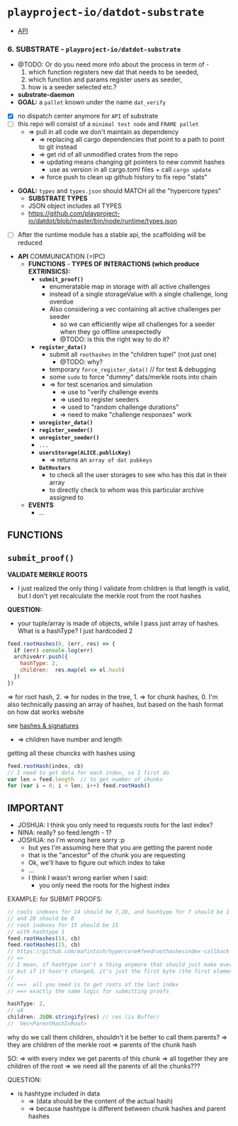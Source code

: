 # `playproject-io/datdot-substrate`
* [API](https://github.com/playproject-io/datdot-substrate/blob/master/bin/node/runtime/src/dat_verify.rs)

### 6. SUBSTRATE - `playproject-io/datdot-substrate`
* @TODO: Or do you need more info about the process in term of -
  1. which function registers new dat that needs to be seeded,
  2. which function and params register users as seeder,
  3. how is a seeder selected etc.?
* **substrate-daemon**
* **GOAL:** a `pallet` known under the name `dat_verify`
* [x] no dispatch center anymore for `API` of substrate
* [ ] this repo will consist of a `minimal test node` and `FRAME pallet`
  * => pull in all code we don't maintain as dependency
    * => replacing all cargo dependencies that point to a path to point to git instead
    * => get rid of all unmodified crates from the repo
    * => updating means changing git pointers to new commit hashes
      * use as version in all cargo.toml files + call `cargo update`
    * => force push to clean up github history to fix repo "stats"
* **GOAL:** `types` and `types.json` should MATCH all the "hypercore types"
  * **SUBSTRATE TYPES**
  * JSON object includes all TYPES
  * https://github.com/playproject-io/datdot/blob/master/bin/node/runtime/types.json
* [ ] After the runtime module has a stable api, the scaffolding will be reduced
* **API** COMMUNICATION (=IPC)
  * **FUNCTIONS** - **TYPES OF INTERACTIONS (which produce EXTRINSICS):**
    * **`submit_proof()`**
      * enumeratable map in storage with all active challenges
      * instead of a single storageValue with a single challenge, long overdue
      * Also considering a vec containing all active challenges per seeder
        * so we can efficiently wipe all challenges for a seeder when they go offline unexpectedly
        * @TODO: is this the right way to do it?
    * **`register_data()`**
      * submit all `roothashes` in the "children tupel" (not just one)
        * @TODO: why?
      * temporary `force_register_data()` // for test & debugging
      * some `sudo` to force "dummy" dats/merkle roots into chain
      * => for test scenarios and simulation
        * => use to "verify challenge events
        * => used to register seeders
        * => used to "random challenge durations"
        * => need to make "challenge responses" work
    * **`unregister_data()`**
    * **`register_seeder()`**
    * **`unregister_seeder()`**
    * `...`
    * **`usersStorage(ALICE.publicKey)`**
      * => returns an `array of dat pubkeys`
    * **`DatHosters`**
      * to check all the  user storages to see who has this dat in their array
      * to directly check to whom was this particular archive assigned to
  * **EVENTS**
    * ...


## FUNCTIONS

**`submit_proof()`**
--------------------

**VALIDATE MERKLE ROOTS**
* I just realized the only thing I validate from children is that length is valid, but I don't yet recalculate the merkle root from the root hashes

**QUESTION:**
* your tuple/array is made of objects, while I pass just array of hashes. What is a hashType? I just hardcoded 2

```js
feed.rootHashes(0, (err, res) => {
  if (err) console.log(err)
  archiveArr.push({
    hashType: 2,
    children:  res.map(el => el.hash)
  })
})
```
=> for root hash, 2.
=> for nodes in the tree, 1.
=> for chunk hashes, 0.
I'm also technically passing an array of hashes,
but based on the hash format on how dat works website

see [hashes & signatures](https://datprotocol.github.io/how-dat-works/#hashes-and-signatures)
* => children have number and length


getting all these chuncks with hashes using
```js
feed.rootHash(index, cb)
// I need to get data for each index, so I first do
var len = feed.length  // to get number of chunks
for (var i = 0; i < len; i++) feed.rootHash()
```
## **IMPORTANT**
* JOSHUA: I think you only need to requests roots for the last index?
* NINA: really? so feed.length - 1?
* JOSHUA: no I'm wrong here sorry :p
  * but yes I'm assuming here that you are getting the parent node
  * that is the "ancestor" of the chunk you are requesting
  * Ok, we'll have to figure out which index to take
  * ...
  * I think I wasn't wrong earlier when I said:
    * you only need the roots for the highest index

EXAMPLE: for SUBMIT PROOFS:
```js
// roots indexes for 14 should be 7,28, and hashtype for 7 should be 1
// and 28 should be 0
// root indexes for 15 should be 15
// with hashtype 1
feed.rootHashes(14, cb)
feed.rootHashes(15, cb)
// https://github.com/mafintosh/hypercore#feedroothashesindex-callback
// =>
// I mean, if hashtype isn't a thing anymore that should just make everything easier
// but if it hasn't changed, it's just the first byte (the first element of data)
//
// ==>  all you need is to get roots of the last index
// ==> exactly the same logic for submitting proofs
```

```js
hashType: 2,
// u8
children: JSON.stringify(res) // res (is Buffer)
//  Vec<ParentHashInRoot>
```
why do we call them children, shouldn't it be better to call them parents?
=> they are children of the merkle root
=> parents of the chunk hash

SO:
=>  with every index we get parents of this chunk
=> all together they are children of the root
=> we need all the parents of all the chunks???

QUESTION:
* is hashtype included in data
  * => (data should be the content of the actual hash)
  * => because hashtype is different between chunk hashes and parent hashes

